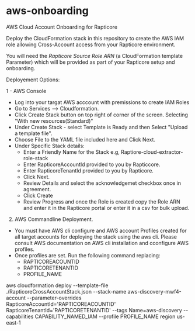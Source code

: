 # aws-onboarding
AWS Cloud Account Onboarding for Rapticore

Deploy the CloudFormation stack in this repository to create the AWS IAM role allowing Cross-Account access from your Rapticore environment.

You will need the _Rapticore Source Role ARN_ (a CloudFormation template Parameter) which will be provided as part of your Rapticore setup and onboarding. 

Deployement Options:

1 - AWS Console
- Log into your targat AWS acccount with premissions to create IAM Roles
- Go to Services --> Cloudformation.
- Click Create Stack button on top right of corner of the screen. Selecting "With new resources(Standard)" 
- Under Create Stack - select Template is Ready and then Select "Upload a template file". 
- Choose File to the YAML file included here and Click Next.
- Under Specific Stack details:
    - Enter a Friendly Name for the Stack e.g, Raptiore-cloud-extractor-role-stack
    - Enter RapticoreAccountId provided to you by Rapticcore.
    - Enter RapticoreTenantId provided to you by Rapticore.
    - Click Next. 
    - Review Details and select the acknowledgemet checkbox once in agreement. 
    - Click Create
    - Review Progress and once the Role is created copy the Role ARN and enter it in the Rapticore portal or enter it in a csv for bulk upload.
    
2. AWS Commandline Deployment. 
- You must have AWS cli configure and AWS account Profiles created for all target accounts for deploying the stack using the aws cli. Please consult AWS documentation on AWS cli installation and cconfigure AWS profiles. 
- Once profiles are set. Run the following command replacing:
  - RAPTICOREACOUNTID
  - RAPTICORETENANTID
  - PROFILE_NAME

aws cloudformation deploy --template-file ./RapticoreCrossAccountStack.json --stack-name aws-discovery-mwf4-account --parameter-overrides RapticoreAccountId='RAPTICOREACOUNTID' RapticoreTenantId='RAPTICORETENANTID' --tags Name=aws-discovery --capabilities CAPABILITY_NAMED_IAM --profile PROFILE_NAME region us-east-1
